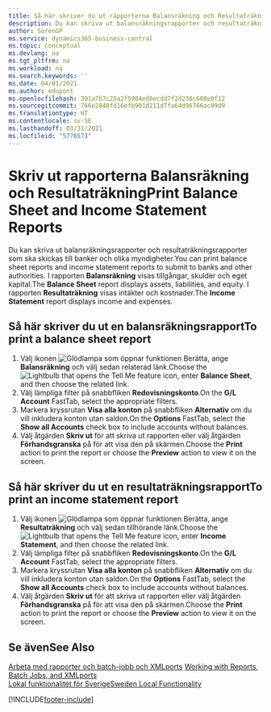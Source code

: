```yaml
---
title: Så här skriver du ut rapporterna Balansräkning och Resultaträkning
description: Du kan skriva ut balansräkningsrapporter och resultaträkningsrapporter som ska skickas till banker och olika myndigheter.
author: SorenGP
ms.service: dynamics365-business-central
ms.topic: conceptual
ms.devlang: na
ms.tgt_pltfrm: na
ms.workload: na
ms.search.keywords: ''
ms.date: 04/01/2021
ms.author: edupont
ms.openlocfilehash: 391a7b7c25a2f5904ed6ecdd7f2d238c608e0f12
ms.sourcegitcommit: 766e2840fd16efb901d211d7fa64d96766ac99d9
ms.translationtype: HT
ms.contentlocale: sv-SE
ms.lasthandoff: 03/31/2021
ms.locfileid: "5776573"
---
```

# <a name="print-balance-sheet-and-income-statement-reports"></a><span data-ttu-id="ecc4e-103">Skriv ut rapporterna Balansräkning och Resultaträkning</span><span class="sxs-lookup"><span data-stu-id="ecc4e-103">Print Balance Sheet and Income Statement Reports</span></span>
<span data-ttu-id="ecc4e-104">Du kan skriva ut balansräkningsrapporter och resultaträkningsrapporter som ska skickas till banker och olika myndigheter.</span><span class="sxs-lookup"><span data-stu-id="ecc4e-104">You can print balance sheet reports and income statement reports to submit to banks and other authorities.</span></span> <span data-ttu-id="ecc4e-105">I rapporten **Balansräkning** visas tillgångar, skulder och eget kapital.</span><span class="sxs-lookup"><span data-stu-id="ecc4e-105">The **Balance Sheet** report displays assets, liabilities, and equity.</span></span> <span data-ttu-id="ecc4e-106">I rapporten **Resultaträkning** visas intäkter och kostnader.</span><span class="sxs-lookup"><span data-stu-id="ecc4e-106">The **Income Statement** report displays income and expenses.</span></span>  

## <a name="to-print-a-balance-sheet-report"></a><span data-ttu-id="ecc4e-107">Så här skriver du ut en balansräkningsrapport</span><span class="sxs-lookup"><span data-stu-id="ecc4e-107">To print a balance sheet report</span></span>  

1.  <span data-ttu-id="ecc4e-108">Välj ikonen ![Glödlampa som öppnar funktionen Berätta](../../media/ui-search/search_small.png "Berätta vad du vill göra"), ange **Balansräkning** och välj sedan relaterad länk.</span><span class="sxs-lookup"><span data-stu-id="ecc4e-108">Choose the ![Lightbulb that opens the Tell Me feature](../../media/ui-search/search_small.png "Tell me what you want to do") icon, enter **Balance Sheet**, and then choose the related link.</span></span>  
2.  <span data-ttu-id="ecc4e-109">Välj lämpliga filter på snabbfliken **Redovisningskonto**.</span><span class="sxs-lookup"><span data-stu-id="ecc4e-109">On the **G/L Account** FastTab, select the appropriate filters.</span></span>  
3.  <span data-ttu-id="ecc4e-110">Markera kryssrutan **Visa alla konton** på snabbfliken **Alternativ** om du vill inkludera konton utan saldon.</span><span class="sxs-lookup"><span data-stu-id="ecc4e-110">On the **Options** FastTab, select the **Show all Accounts** check box to include accounts without balances.</span></span>  
4.  <span data-ttu-id="ecc4e-111">Välj åtgärden **Skriv ut** för att skriva ut rapporten eller välj åtgärden **Förhandsgranska** på för att visa den på skärmen.</span><span class="sxs-lookup"><span data-stu-id="ecc4e-111">Choose the **Print** action to print the report or choose the **Preview** action to view it on the screen.</span></span>  

## <a name="to-print-an-income-statement-report"></a><span data-ttu-id="ecc4e-112">Så här skriver du ut en resultaträkningsrapport</span><span class="sxs-lookup"><span data-stu-id="ecc4e-112">To print an income statement report</span></span>  

1.  <span data-ttu-id="ecc4e-113">Välj ikonen ![Glödlampa som öppnar funktionen Berätta](../../media/ui-search/search_small.png "Berätta vad du vill göra"), ange **Resultaträkning** och välj sedan tillhörande länk.</span><span class="sxs-lookup"><span data-stu-id="ecc4e-113">Choose the ![Lightbulb that opens the Tell Me feature](../../media/ui-search/search_small.png "Tell me what you want to do") icon, enter **Income Statement**, and then choose the related link.</span></span>  
2.  <span data-ttu-id="ecc4e-114">Välj lämpliga filter på snabbfliken **Redovisningskonto**.</span><span class="sxs-lookup"><span data-stu-id="ecc4e-114">On the **G/L Account** FastTab, select the appropriate filters.</span></span>  
3.  <span data-ttu-id="ecc4e-115">Markera kryssrutan **Visa alla konton** på snabbfliken **Alternativ** om du vill inkludera konton utan saldon.</span><span class="sxs-lookup"><span data-stu-id="ecc4e-115">On the **Options** FastTab, select the **Show all Accounts** check box to include accounts without balances.</span></span>  
4.  <span data-ttu-id="ecc4e-116">Välj åtgärden **Skriv ut** för att skriva ut rapporten eller välj åtgärden **Förhandsgranska** på för att visa den på skärmen.</span><span class="sxs-lookup"><span data-stu-id="ecc4e-116">Choose the **Print** action to print the report or choose the **Preview** action to view it on the screen.</span></span>  

## <a name="see-also"></a><span data-ttu-id="ecc4e-117">Se även</span><span class="sxs-lookup"><span data-stu-id="ecc4e-117">See Also</span></span>  
 <span data-ttu-id="ecc4e-118">[Arbeta med rapporter och batch-jobb och XMLports](../../ui-work-report.md) </span><span class="sxs-lookup"><span data-stu-id="ecc4e-118">[Working with Reports, Batch Jobs, and XMLports](../../ui-work-report.md) </span></span>  
 [<span data-ttu-id="ecc4e-119">Lokal funktionalitet för Sverige</span><span class="sxs-lookup"><span data-stu-id="ecc4e-119">Sweden Local Functionality</span></span>](sweden-local-functionality.md)


[!INCLUDE[footer-include](../../includes/footer-banner.md)]